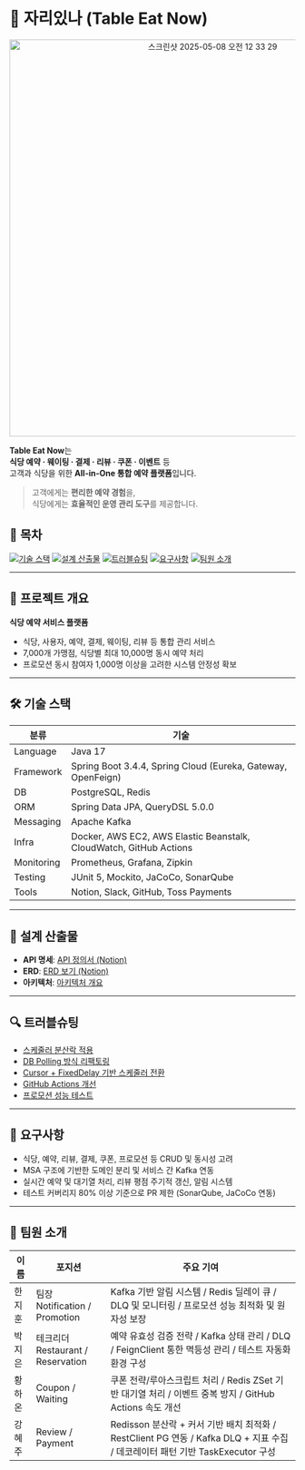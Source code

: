 # 🧾 **자리있나 (Table Eat Now)**


<p align="center">
  <img width="700" alt="스크린샷 2025-05-08 오전 12 33 29" src="https://github.com/user-attachments/assets/fd12d83b-4a80-46ba-9478-9452ab11c8f4" />
</p>

**Table Eat Now**는  
**식당 예약 · 웨이팅 · 결제 · 리뷰 · 쿠폰 · 이벤트** 등  
고객과 식당을 위한 **All-in-One 통합 예약 플랫폼**입니다.

> 고객에게는 **편리한 예약 경험**을,  
> 식당에게는 **효율적인 운영 관리 도구**를 제공합니다.


## 🔗 목차

[![기술 스택](https://img.shields.io/badge/🛠️-기술_스택-24435C?style=flat-square\&logoColor=white)](#️-기술-스택)
[![설계 산출물](https://img.shields.io/badge/📐-설계_산출물-2E556E?style=flat-square\&logoColor=white)](#-설계-산출물)
[![트러블슈팅](https://img.shields.io/badge/🔍-트러블슈팅-2E556E?style=flat-square\&logoColor=white)](#-트러블슈팅)
[![요구사항](https://img.shields.io/badge/📝-요구사항-1F3A53?style=flat-square\&logoColor=white)](#-요구사항)
[![팀원 소개](https://img.shields.io/badge/👥-팀원_소개-1A314A?style=flat-square\&logoColor=white)](#-팀원-소개)

---

## 📌 프로젝트 개요

**식당 예약 서비스 플랫폼**

* 식당, 사용자, 예약, 결제, 웨이팅, 리뷰 등 통합 관리 서비스
* 7,000개 가맹점, 식당별 최대 10,000명 동시 예약 처리
* 프로모션 동시 참여자 1,000명 이상을 고려한 시스템 안정성 확보

---

## 🛠️ 기술 스택

| 분류         | 기술                                                                 |
| ---------- | ------------------------------------------------------------------ |
| Language   | Java 17                                                            |
| Framework  | Spring Boot 3.4.4, Spring Cloud (Eureka, Gateway, OpenFeign)       |
| DB         | PostgreSQL, Redis                                                  |
| ORM        | Spring Data JPA, QueryDSL 5.0.0                                    |
| Messaging  | Apache Kafka                                                       |
| Infra      | Docker, AWS EC2, AWS Elastic Beanstalk, CloudWatch, GitHub Actions |
| Monitoring | Prometheus, Grafana, Zipkin                                        |
| Testing    | JUnit 5, Mockito, JaCoCo, SonarQube                                |
| Tools      | Notion, Slack, GitHub, Toss Payments                               |

---

## 📐 설계 산출물

* **API 명세**: [API 정의서 (Notion)](https://climbing-centipede-b7f.notion.site/API-1cc67f8e8327800aa312d744a92a162b?pvs=4)
* **ERD**: [ERD 보기 (Notion)](https://climbing-centipede-b7f.notion.site/ERD-1ca67f8e832780cda0cbd92cb0e6213c?pvs=4)
* **아키텍처**: [아키텍처 개요](https://github.com/HI-dle/table-eat-now/wiki/architecture)

---

## 🔍 트러블슈팅

* [스케줄러 분산락 적용](https://github.com/HI-dle/table-eat-now/wiki/%EC%8A%A4%EC%BC%80%EC%A4%84%EB%9F%AC-%EB%B6%84%EC%82%B0%EB%9D%BD-%EC%A0%81%EC%9A%A9)
* [DB Polling 방식 리팩토링](https://github.com/HI-dle/table-eat-now/wiki/%EC%95%8C%EB%A6%BC-DB-Polling-%EB%B0%A9%EC%8B%9D-%EB%A6%AC%ED%8C%A9%ED%86%A0%EB%A7%81%EC%9C%BC%EB%A1%9C-%EC%84%B1%EB%8A%A5-%EC%B5%9C%EC%A0%81%ED%99%94)
* [Cursor + FixedDelay 기반 스케줄러 전환](https://github.com/HI-dle/table-eat-now/wiki/Cursor---FixedDelay-%EA%B8%B0%EB%B0%98-%EC%8A%A4%EC%BC%80%EC%A4%84%EB%9F%AC-%EC%A0%84%ED%99%98)
* [GitHub Actions 개선](https://github.com/HI-dle/table-eat-now/wiki/Github-actions-%ED%99%9C%EC%9A%A9-%EB%B0%8F-%EA%B0%9C%EC%84%A0)
* [프로모션 성능 테스트](https://github.com/HI-dle/table-eat-now/wiki/%ED%94%84%EB%A1%9C%EB%AA%A8%EC%85%98-%EC%84%B1%EB%8A%A5-%EB%AA%A9%ED%91%9C%EC%B9%98-%ED%85%8C%EC%8A%A4%ED%8A%B8)

---

## 📝 요구사항

* 식당, 예약, 리뷰, 결제, 쿠폰, 프로모션 등 CRUD 및 동시성 고려
* MSA 구조에 기반한 도메인 분리 및 서비스 간 Kafka 연동
* 실시간 예약 및 대기열 처리, 리뷰 평점 주기적 갱신, 알림 시스템
* 테스트 커버리지 80% 이상 기준으로 PR 제한 (SonarQube, JaCoCo 연동)

---

## 👥 팀원 소개

| 이름  | 포지션                               | 주요 기여                                                                                            |
| --- | --------------------------------- | ------------------------------------------------------------------------------------------------ |
| 한지훈 | 팀장<br/>Notification / Promotion   | Kafka 기반 알림 시스템 / Redis 딜레이 큐 / DLQ 및 모니터링 / 프로모션 성능 최적화 및 원자성 보장                                |
| 박지은 | 테크리더<br/>Restaurant / Reservation | 예약 유효성 검증 전략 / Kafka 상태 관리 / DLQ / FeignClient 통한 멱등성 관리 / 테스트 자동화 환경 구성                         |
| 황하온 | Coupon / Waiting                  | 쿠폰 전략/루아스크립트 처리 / Redis ZSet 기반 대기열 처리 / 이벤트 중복 방지 / GitHub Actions 속도 개선                        |
| 강혜주 | Review / Payment                  | Redisson 분산락 + 커서 기반 배치 최적화 / RestClient PG 연동 / Kafka DLQ + 지표 수집 / 데코레이터 패턴 기반 TaskExecutor 구성 |
